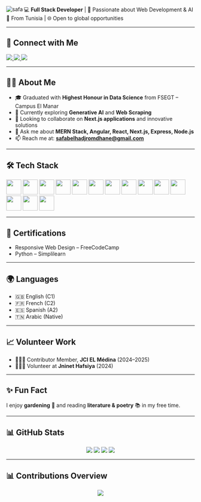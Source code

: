
<p><img src="https://readme-typing-svg.herokuapp.com/?font=Caveat&size=36&color=986960&center=true&vCenter=true&lines=Hi+%2C+I%27m+Safa+Belhadj+Romdhane;💻+I%27m+a+Full+stack+developer;" align="left" alt="safa" /></p>
  



💻 **Full Stack Developer** | 🚀 Passionate about Web Development & AI  
📍 From Tunisia | 🌐 Open to global opportunities  

---

## 🔗 Connect with Me  

<p align="left">
  <a href="mailto:safabelhadjromdhane@gmail.com">
    <img src="https://img.shields.io/badge/Gmail-D14836?style=for-the-badge&logo=gmail&logoColor=white" />
  </a>
  <a href="https://www.linkedin.com/in/safa-belhaj-romdhane/" target="_blank">
    <img src="https://img.shields.io/badge/LinkedIn-0077B5?style=for-the-badge&logo=linkedin&logoColor=white" />
  </a>
  <a href="https://github.com/safabelhadjromdhane" target="_blank">
    <img src="https://img.shields.io/badge/GitHub-181717?style=for-the-badge&logo=github&logoColor=white" />
  </a>
</p>

---

## 👧🏽 About Me

- 🎓 Graduated with **Highest Honour in Data Science** from FSEGT – Campus El Manar  
- 🌱 Currently exploring **Generative AI** and **Web Scraping**  
- 👯 Looking to collaborate on **Next.js applications** and innovative solutions  
- 💬 Ask me about **MERN Stack, Angular, React, Next.js, Express, Node.js**  
- 📫 Reach me at: **safabelhadjromdhane@gmail.com**  

---

## 🛠️ Tech Stack  

<p>
  <img src="https://cdn.jsdelivr.net/gh/devicons/devicon/icons/angular/angular-original.svg" width="40"/>
  <img src="https://cdn.jsdelivr.net/gh/devicons/devicon/icons/nextjs/nextjs-original.svg" width="40"/>
  <img src="https://cdn.jsdelivr.net/gh/devicons/devicon/icons/react/react-original.svg" width="40"/>
  <img src="https://cdn.jsdelivr.net/gh/devicons/devicon/icons/nodejs/nodejs-original.svg" width="40"/>
  <img src="https://cdn.jsdelivr.net/gh/devicons/devicon/icons/javascript/javascript-original.svg" width="40"/>
  <img src="https://cdn.jsdelivr.net/gh/devicons/devicon/icons/typescript/typescript-original.svg" width="40"/>
  <img src="https://cdn.jsdelivr.net/gh/devicons/devicon/icons/tailwindcss/tailwindcss-original.svg" width="40"/>
  <img src="https://cdn.jsdelivr.net/gh/devicons/devicon/icons/bootstrap/bootstrap-original.svg" width="40"/>
  <img src="https://cdn.jsdelivr.net/gh/devicons/devicon/icons/mongodb/mongodb-original.svg" width="40"/>
  <img src="https://cdn.jsdelivr.net/gh/devicons/devicon/icons/mysql/mysql-original.svg" width="40"/>
  <img src="https://cdn.jsdelivr.net/gh/devicons/devicon/icons/postgresql/postgresql-original.svg" width="40"/>
  <img src="https://cdn.jsdelivr.net/gh/devicons/devicon/icons/express/express-original.svg" width="40"/>
  <img src="https://cdn.jsdelivr.net/gh/devicons/devicon/icons/figma/figma-original.svg" width="40"/>
  <img src="https://cdn.jsdelivr.net/gh/devicons/devicon/icons/postman/postman-original.svg" width="40"/>
</p>

---

## 📜 Certifications  
- Responsive Web Design – FreeCodeCamp  
- Python – Simplilearn  

---

## 🌍 Languages  

- 🇬🇧 English (C1)  
- 🇫🇷 French (C2)  
- 🇪🇸 Spanish (A2)  
- 🇹🇳 Arabic (Native)  

---

## 📈 Volunteer Work  

- 🙋🏽‍♀️ Contributor Member, **JCI EL Médina** (2024–2025)  
- 🙋🏽‍♀️ Volunteer at **Jninet Hafsiya** (2024)  

---

## ✨ Fun Fact  

I enjoy **gardening** 🌱 and reading **literature & poetry** 📚 in my free time.  

---

## 📊 GitHub Stats  

<p align="center">
  <img src="https://github-readme-stats.vercel.app/api/top-langs/?username=safabelhadjromdhane&layout=compact&theme=radical" />
  <img src="https://github-readme-stats.vercel.app/api?username=safabelhadjromdhane&show_icons=true&theme=radical" />
  <img src="https://github-profile-summary-cards.vercel.app/api/cards/profile-details?username=safabelhadjromdhane&theme=tokyonight" />
  <img src="https://streak-stats.demolab.com?user=safabelhadjromdhane&theme=dark&date_format=M%20j%5B%2C%20Y%5D" />
</p>

---

## 📊 Contributions Overview  

<p align="center">
  <img src="http://github-profile-summary-cards.vercel.app/api/cards/stats?username=safabelhadjromdhane&theme=github_dark" />
 <!-- <img src="https://github-readme-activity-graph.vercel.app/graph?username=safabelhadjromdhane&theme=react-dark" />-->
</p>





